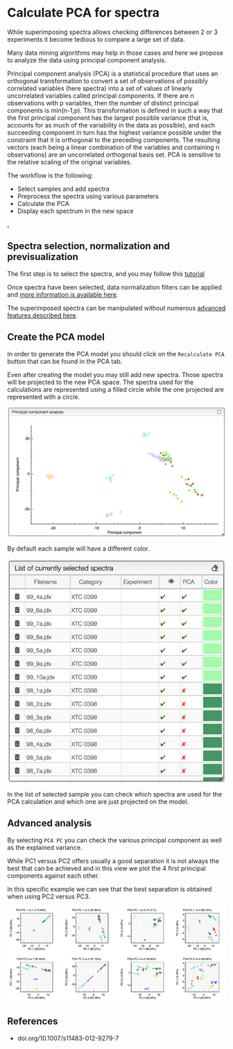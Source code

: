 # Calculate PCA for spectra

While superimposing spectra allows checking differences between 2 or 3 experiments it become tedious to compare a large set of data.

Many data mining algorithms may help in those cases and here we propose to analyze the data using principal component analysis.

Principal component analysis (PCA) is a statistical procedure that uses an orthogonal transformation to convert a set of observations of possibly correlated variables (here spectra) into a set of values of linearly uncorrelated variables called principal components. If there are n observations with p variables, then the number of distinct principal components is min(n-1,p). This transformation is defined in such a way that the first principal component has the largest possible variance (that is, accounts for as much of the variability in the data as possible), and each succeeding component in turn has the highest variance possible under the constraint that it is orthogonal to the preceding components. The resulting vectors (each being a linear combination of the variables and containing n observations) are an uncorrelated orthogonal basis set. PCA is sensitive to the relative scaling of the original variables.

The workflow is the following:

- Select samples and add spectra
- Preprocess the spectra using various parameters
- Calculate the PCA
- Display each spectrum in the new space

<a href="spectraAnalysis_spectraSelection">.</a>

## Spectra selection, normalization and previsualization

The first step is to select the spectra, and you may follow this [tutorial](spectraAnalysis_spectraSelection)

Once spectra have been selected, data normalization filters can be applied and [more information is available here](spectraAnalysis_normalization).

The superimposed spectra can be manipulated without numerous [advanced features described here](/docs/spectra/common/visualization).

## Create the PCA model

In order to generate the PCA model you should click on the `Recalculate PCA` button that can be found in the PCA tab.

Even after creating the model you may still add new spectra. Those spectra will be projected to the new PCA space. The spectra used for the calculations are represented using a filled circle while the one projected are represented with a circle.

![result](images/result.png)

By default each sample will have a different color.

![sample PCA](images/samplePCA.png)

In the list of selected sample you can check which spectra are used for the PCA calculation and which one are just projected on the model.

## Advanced analysis

By selecting `PCA PC` you can check the various principal component as well as the explained variance.

While PC1 versus PC2 offers usually a good separation it is not always the best that can be achieved and in this view we plot the 4 first principal components against each other.

In this specific example we can see that the best separation is obtained when using PC2 versus PC3.

![pca versus](images/pcaVersus.png)

## References

- doi.org/10.1007/s11483-012-9279-7
